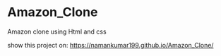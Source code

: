 # Amazon_Clone
Amazon clone using Html and css

show this project on:  https://namankumar199.github.io/Amazon_Clone/
